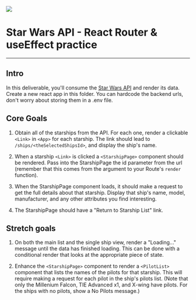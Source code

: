 <img src="https://i.imgur.com/go18uJE.jpg">

# Star Wars API - React Router & useEffect practice

---

## Intro

In this deliverable, you'll consume the [Star Wars API](https://www.swapi.tech/) and render its data. Create a new react app in this folder. You can hardcode the backend urls, don't worry about storing them in a .env file.

## Core Goals
1. Obtain all of the starships from the API. For each one, render a clickable `<Link>` in `<App>` for each starship. The link should lead to `/ships/<theSelectedShipsId>`, and display the ship's name. 

2. When a starship `<Link>` is clicked a `<StarshipPage>` component should be rendered. Pass into the StarshipPage the id parameter from the url (remember that this comes from the argument to your Route's `render` function).

3. When the StarshipPage component loads, it should make a request to get the full details about that starship. Display that ship's name, model, manufacturer, and any other attributes you find interesting.

4. The StarshipPage should have a "Return to Starship List" link.

## Stretch goals
1. On both the main list and the single ship view, render a "Loading..." message until the data has finished loading. This can be done with a conditional render that looks at the appropriate piece of state.

2. Enhance the `<StarshipPage>` component to render a `<PilotList>` component that lists the names of the pilots for that starship. This will require making a request for each pilot in the ship's pilots list. (Note that only the Millenium Falcon, TIE Advanced x1, and X-wing have pilots. For the ships with no pilots, show a No Pilots message.)
